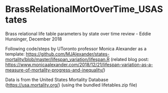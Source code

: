 # BrassRelationalMortOverTime_USAStates

Brass relational life table parameters by state over time review - Eddie Hunsinger, December 2018

Following code/steps by UToronto professor Monica Alexander as a template: https://github.com/MJAlexander/states-mortality/blob/master/lifespan_variation/lifespan.R 
(related blog post: https://www.monicaalexander.com/2018/12/21/lifespan-variation-as-a-measure-of-mortality-progress-and-inequality/) 

Data is from the United States Mortality Database (https://usa.mortality.org/) (using the bundled lifetables.zip file)
